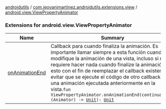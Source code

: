 [androidutils](../../index.md) / [com.jeovanimartinez.androidutils.extensions.view](../index.md) / [android.view.ViewPropertyAnimator](./index.md)

### Extensions for android.view.ViewPropertyAnimator

| Name | Summary |
|---|---|
| [onAnimationEnd](on-animation-end.md) | Callback para cuando finaliza la animación. Es importante llamar siempre a esta función cuando se modifique la animación de una vista, incluso si no se requiere hacer nada cuando finalize la animación, esto con el fin de reemplazar el callback existente y evitar que se ejecute el código de otro callback de una animación ejecutada anteriormente en la vista.`fun ViewPropertyAnimator.onAnimationEnd(continuation: (Animator) -> `[`Unit`](https://kotlinlang.org/api/latest/jvm/stdlib/kotlin/-unit/index.html)`): `[`Unit`](https://kotlinlang.org/api/latest/jvm/stdlib/kotlin/-unit/index.html) |
